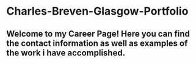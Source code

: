 # Charles-Breven-Glasgow-Portfolio

## Welcome to my Career Page! Here you can find the contact information as well as examples of the work i have accomplished.